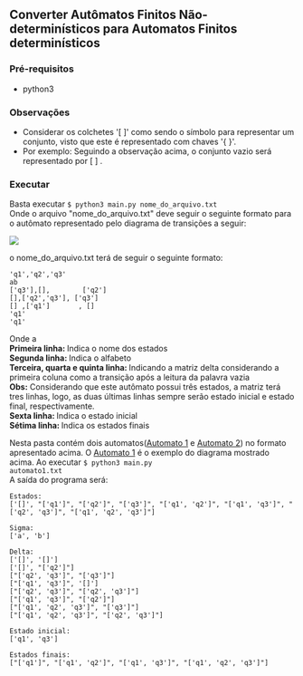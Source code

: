 ## Converter Autômatos Finitos Não-determinísticos para Automatos Finitos determinísticos

### Pré-requisitos
* python3
### Observações
* Considerar os colchetes '[ ]' como sendo o símbolo para representar um conjunto, visto que este é representado com chaves '{ }'.
* Por exemplo: Seguindo a observação acima, o conjunto vazio será representado por [ ] .
### Executar
Basta executar <code>$ python3 main.py nome_do_arquivo.txt</code><br>
Onde o arquivo "nome_do_arquivo.txt" deve seguir o seguinte formato para o autômato representado
pelo diagrama de transições a seguir:

<image src="afn.png"></image>

o nome_do_arquivo.txt terá de seguir o seguinte formato:

    'q1','q2','q3'
    ab
    ['q3'],[],        ['q2']
    [],['q2','q3'], ['q3']
    [] ,['q1']       , []
    'q1'
    'q1'
Onde a<br>
<b>Primeira linha: </b>Indica o nome dos estados<br>
<b>Segunda linha: </b>Indica o alfabeto<br>
<b>Terceira, quarta e quinta linha: </b>Indicando a matriz delta considerando a primeira coluna como a transição após a leitura da palavra vazia<br>
<b>Obs:</b> Considerando que este autômato possui três estados, a matriz terá tres linhas, logo, as duas últimas linhas sempre serão estado inicial e estado final, respectivamente.<br>
<b>Sexta linha: </b> Indica o estado inicial<br>
<b>Sétima linha: </b> Indica os estados finais<br>

Nesta pasta contém dois automatos([Automato 1](automato1.txt) e [Automato 2](automato1.txt)) no formato apresentado acima.
O [Automato 1](automato1.txt) é o exemplo do diagrama mostrado acima. Ao executar <code>$ python3 main.py automato1.txt</code><br>
A saída do programa será:


	Estados:
	['[]', "['q1']", "['q2']", "['q3']", "['q1', 'q2']", "['q1', 'q3']", "['q2', 'q3']", "['q1', 'q2', 'q3']"]

	Sigma:
	['a', 'b']

	Delta:
	['[]', '[]']
	['[]', "['q2']"]
	["['q2', 'q3']", "['q3']"]
	["['q1', 'q3']", '[]']
	["['q2', 'q3']", "['q2', 'q3']"]
	["['q1', 'q3']", "['q2']"]
	["['q1', 'q2', 'q3']", "['q3']"]
	["['q1', 'q2', 'q3']", "['q2', 'q3']"]

	Estado inicial:
	['q1', 'q3']

	Estados finais:
	["['q1']", "['q1', 'q2']", "['q1', 'q3']", "['q1', 'q2', 'q3']"]
